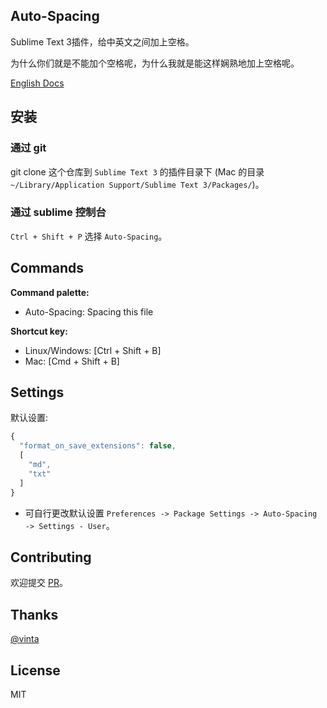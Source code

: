 ## Auto-Spacing

Sublime Text 3插件，给中英文之间加上空格。

为什么你们就是不能加个空格呢，为什么我就是能这样娴熟地加上空格呢。

[English Docs](./README.md)

## 安装

### 通过 git

git clone 这个仓库到 `Sublime Text 3` 的插件目录下 (Mac 的目录 `~/Library/Application Support/Sublime Text 3/Packages/`)。

### 通过 sublime 控制台

`Ctrl + Shift + P` 选择  `Auto-Spacing`。

## Commands
**Command palette:**

- Auto-Spacing: Spacing this file

**Shortcut key:**

* Linux/Windows: [Ctrl + Shift + B]
* Mac: [Cmd + Shift + B]


## Settings

默认设置:

```javascript
{
  "format_on_save_extensions": false,
  [
    "md",
    "txt"
  ]
}
```

* 可自行更改默认设置 `Preferences -> Package Settings -> Auto-Spacing -> Settings - User`。

## Contributing

欢迎提交 [PR](https://github.com/xwartz/auto-spacing/pulls)。

## Thanks

[@vinta](https://github.com/vinta/pangu.py)

## License

MIT
